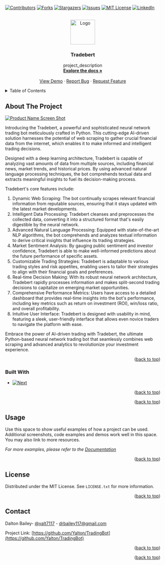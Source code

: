 <!-- Improved compatibility of back to top link: See: https://github.com/othneildrew/Best-README-Template/pull/73 -->
<a name="readme-top"></a>
<!--
*** Thanks for checking out the Best-README-Template. If you have a suggestion
*** that would make this better, please fork the repo and create a pull request
*** or simply open an issue with the tag "enhancement".
*** Don't forget to give the project a star!
*** Thanks again! Now go create something AMAZING! :D
-->



<!-- PROJECT SHIELDS -->
<!--
*** I'm using markdown "reference style" links for readability.
*** Reference links are enclosed in brackets [ ] instead of parentheses ( ).
*** See the bottom of this document for the declaration of the reference variables
*** for contributors-url, forks-url, etc. This is an optional, concise syntax you may use.
*** https://www.markdownguide.org/basic-syntax/#reference-style-links
-->
[![Contributors][contributors-shield]][contributors-url]
[![Forks][forks-shield]][forks-url]
[![Stargazers][stars-shield]][stars-url]
[![Issues][issues-shield]][issues-url]
[![MIT License][license-shield]][license-url]
[![LinkedIn][linkedin-shield]][linkedin-url]



<!-- PROJECT LOGO -->
<br />
<div align="center">
  <a href="https://github.com/Yalton/TradingBot">
    <img src="images/logo.png" alt="Logo" width="80" height="80">
  </a>

<h3 align="center">Tradebert</h3>

  <p align="center">
    project_description
    <br />
    <a href="https://github.com/Yalton/TradingBot"><strong>Explore the docs »</strong></a>
    <br />
    <br />
    <a href="https://github.com/Yalton/TradingBot">View Demo</a>
    ·
    <a href="https://github.com/Yalton/TradingBot/issues">Report Bug</a>
    ·
    <a href="https://github.com/Yalton/TradingBot/issues">Request Feature</a>
  </p>
</div>



<!-- TABLE OF CONTENTS -->
<details>
  <summary>Table of Contents</summary>
  <ol>
    <li>
      <a href="#about-the-project">About The Project</a>
      <ul>
        <li><a href="#built-with">Built With</a></li>
      </ul>
    </li>
    <li>
      <a href="#getting-started">Getting Started</a>
      <ul>
        <li><a href="#prerequisites">Prerequisites</a></li>
        <li><a href="#installation">Installation</a></li>
      </ul>
    </li>
    <li><a href="#usage">Usage</a></li>
    <li><a href="#roadmap">Roadmap</a></li>
    <li><a href="#contributing">Contributing</a></li>
    <li><a href="#license">License</a></li>
    <li><a href="#contact">Contact</a></li>
    <li><a href="#acknowledgments">Acknowledgments</a></li>
  </ol>
</details>



<!-- ABOUT THE PROJECT -->
## About The Project

[![Product Name Screen Shot][product-screenshot]](https://example.com)

Introducing the Tradebert, a powerful and sophisticated neural network trading bot meticulously crafted in Python. This cutting-edge AI-driven solution harnesses the potential of web scraping to gather crucial financial data from the internet, which enables it to make informed and intelligent trading decisions.

Designed with a deep learning architecture, Tradebert is capable of analyzing vast amounts of data from multiple sources, including financial news, market trends, and historical prices. By using advanced natural language processing techniques, the bot comprehends textual data and extracts meaningful insights to fuel its decision-making process.

Tradebert's core features include:

1. Dynamic Web Scraping: The bot continually scrapes relevant financial information from reputable sources, ensuring that it stays updated with the latest market developments.
2. Intelligent Data Processing: Tradebert cleanses and preprocesses the collected data, converting it into a structured format that's easily digestible by the neural network.
3. Advanced Natural Language Processing: Equipped with state-of-the-art NLP algorithms, the bot comprehends and analyzes textual information to derive critical insights that influence its trading strategies.
4. Market Sentiment Analysis: By gauging public sentiment and investor confidence, Tradebert is able to make well-informed predictions about the future performance of specific assets.
5. Customizable Trading Strategies: Tradebert is adaptable to various trading styles and risk appetites, enabling users to tailor their strategies to align with their financial goals and preferences.
6. Real-time Decision Making: With its robust neural network architecture, Tradebert rapidly processes information and makes split-second trading decisions to capitalize on emerging market opportunities.
7. Comprehensive Performance Metrics: Users have access to a detailed dashboard that provides real-time insights into the bot's performance, including key metrics such as return on investment (ROI), win/loss ratio, and overall profitability.
8. Intuitive User Interface: Tradebert is designed with usability in mind, featuring a sleek, user-friendly interface that allows even novice traders to navigate the platform with ease.

Embrace the power of AI-driven trading with Tradebert, the ultimate Python-based neural network trading bot that seamlessly combines web scraping and advanced analytics to revolutionize your investment experience.

<p align="right">(<a href="#readme-top">back to top</a>)</p>



### Built With

* [![Next][Next.js]][Next-url]

<p align="right">(<a href="#readme-top">back to top</a>)</p>



<!-- GETTING STARTED -->
<!-- ## Getting Started

This is an example of how you may give instructions on setting up your project locally.
To get a local copy up and running follow these simple example steps. -->

<!-- ### Prerequisites

This is an example of how to list things you need to use the software and how to install them.
* npm
  ```sh
  npm install npm@latest -g
  ```

### Installation

1. Get a free API Key at [https://example.com](https://example.com)
2. Clone the repo
   ```sh
   git clone https://github.com/Yalton/TradingBot.git
   ```
3. Install NPM packages
   ```sh
   npm install
   ```
4. Enter your API in `config.js`
   ```js
   const API_KEY = 'ENTER YOUR API';
   ``` -->

<p align="right">(<a href="#readme-top">back to top</a>)</p>



<!-- USAGE EXAMPLES -->
## Usage

Use this space to show useful examples of how a project can be used. Additional screenshots, code examples and demos work well in this space. You may also link to more resources.

_For more examples, please refer to the [Documentation](https://example.com)_

<p align="right">(<a href="#readme-top">back to top</a>)</p>



<!-- ROADMAP -->
<!-- ## Roadmap

- [ ] Feature 1
- [ ] Feature 2
- [ ] Feature 3
    - [ ] Nested Feature

See the [open issues](https://github.com/Yalton/TradingBot/issues) for a full list of proposed features (and known issues).

<p align="right">(<a href="#readme-top">back to top</a>)</p>

 -->

<!-- CONTRIBUTING -->
<!-- ## Contributing

Contributions are what make the open source community such an amazing place to learn, inspire, and create. Any contributions you make are **greatly appreciated**.

If you have a suggestion that would make this better, please fork the repo and create a pull request. You can also simply open an issue with the tag "enhancement".
Don't forget to give the project a star! Thanks again!

1. Fork the Project
2. Create your Feature Branch (`git checkout -b feature/AmazingFeature`)
3. Commit your Changes (`git commit -m 'Add some AmazingFeature'`)
4. Push to the Branch (`git push origin feature/AmazingFeature`)
5. Open a Pull Request

<p align="right">(<a href="#readme-top">back to top</a>)</p> -->



<!-- LICENSE -->
## License

Distributed under the MIT License. See `LICENSE.txt` for more information.

<p align="right">(<a href="#readme-top">back to top</a>)</p>



<!-- CONTACT -->
## Contact

Dalton Bailey- [@yalt7117](https://twitter.com/@yalt7117) - drbailey117@gmail.com

Project Link: [https://github.com/Yalton/TradingBot](https://github.com/Yalton/TradingBot)

<p align="right">(<a href="#readme-top">back to top</a>)</p>



<!-- ACKNOWLEDGMENTS -->
<!-- ## Acknowledgments

* []()
* []()
* []() -->

<p align="right">(<a href="#readme-top">back to top</a>)</p>



<!-- MARKDOWN LINKS & IMAGES -->
<!-- https://www.markdownguide.org/basic-syntax/#reference-style-links -->
[contributors-shield]: https://img.shields.io/github/contributors/Yalton/TradingBot.svg?style=for-the-badge
[contributors-url]: https://github.com/Yalton/TradingBot/graphs/contributors
[forks-shield]: https://img.shields.io/github/forks/Yalton/TradingBot.svg?style=for-the-badge
[forks-url]: https://github.com/Yalton/TradingBot/network/members
[stars-shield]: https://img.shields.io/github/stars/Yalton/TradingBot.svg?style=for-the-badge
[stars-url]: https://github.com/Yalton/TradingBot/stargazers
[issues-shield]: https://img.shields.io/github/issues/Yalton/TradingBot.svg?style=for-the-badge
[issues-url]: https://github.com/Yalton/TradingBot/issues
[license-shield]: https://img.shields.io/github/license/Yalton/TradingBot.svg?style=for-the-badge
[license-url]: https://github.com/Yalton/TradingBot/blob/master/LICENSE.txt
[linkedin-shield]: https://img.shields.io/badge/-LinkedIn-black.svg?style=for-the-badge&logo=linkedin&colorB=555
[linkedin-url]: https://linkedin.com/in/dalton-r-bailey
[product-screenshot]: images/screenshot.png
[Next.js]: https://img.shields.io/badge/next.js-000000?style=for-the-badge&logo=nextdotjs&logoColor=white
[Next-url]: https://nextjs.org/
[React.js]: https://img.shields.io/badge/React-20232A?style=for-the-badge&logo=react&logoColor=61DAFB
[React-url]: https://reactjs.org/
[Vue.js]: https://img.shields.io/badge/Vue.js-35495E?style=for-the-badge&logo=vuedotjs&logoColor=4FC08D
[Vue-url]: https://vuejs.org/
[Angular.io]: https://img.shields.io/badge/Angular-DD0031?style=for-the-badge&logo=angular&logoColor=white
[Angular-url]: https://angular.io/
[Svelte.dev]: https://img.shields.io/badge/Svelte-4A4A55?style=for-the-badge&logo=svelte&logoColor=FF3E00
[Svelte-url]: https://svelte.dev/
[Laravel.com]: https://img.shields.io/badge/Laravel-FF2D20?style=for-the-badge&logo=laravel&logoColor=white
[Laravel-url]: https://laravel.com
[Bootstrap.com]: https://img.shields.io/badge/Bootstrap-563D7C?style=for-the-badge&logo=bootstrap&logoColor=white
[Bootstrap-url]: https://getbootstrap.com
[JQuery.com]: https://img.shields.io/badge/jQuery-0769AD?style=for-the-badge&logo=jquery&logoColor=white
[JQuery-url]: https://jquery.com 